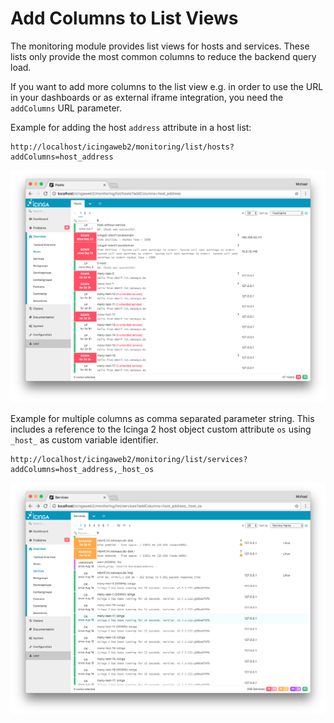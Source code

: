 # Add Columns to List Views <a id="monitoring-module-add-columns-list-views"></a>

The monitoring module provides list views for hosts and services.
These lists only provide the most common columns to reduce the backend
query load.

If you want to add more columns to the list view e.g. in order to use the URL in
your dashboards or as external iframe integration, you need the `addColumns` URL
parameter.



Example for adding the host `address` attribute in a host list:

```
http://localhost/icingaweb2/monitoring/list/hosts?addColumns=host_address
```

![Screenshot](img/list_hosts_add_columns.png)




Example for multiple columns as comma separated parameter string. This
includes a reference to the Icinga 2 host object custom attribute `os` using
`_host_` as custom variable identifier.

```
http://localhost/icingaweb2/monitoring/list/services?addColumns=host_address,_host_os
```

![Screenshot](img/list_services_add_columns.png)
